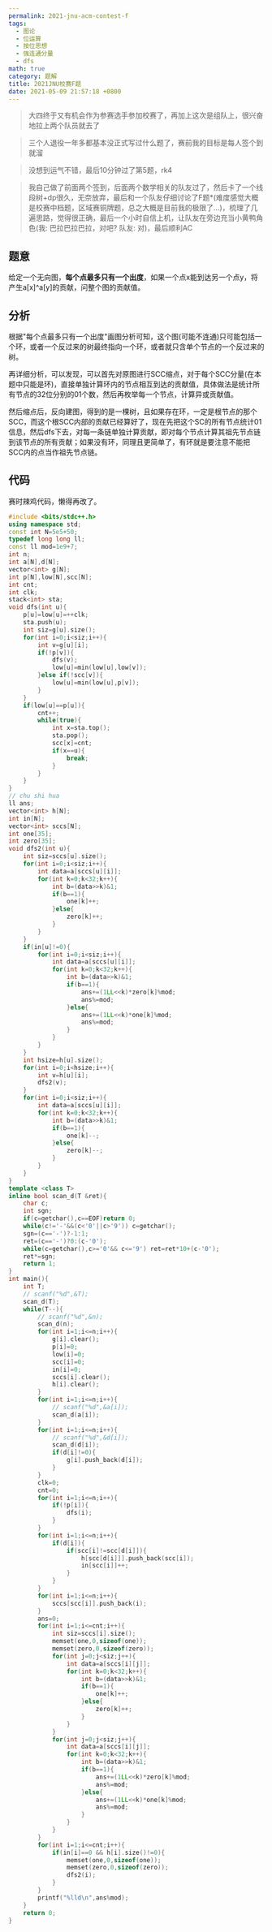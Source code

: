 ```yaml
---
permalink: 2021-jnu-acm-contest-f
tags: 
  - 图论
  - 位运算
  - 按位思想
  - 强连通分量
  - dfs
math: true
category: 题解
title: 2021JNU校赛F题
date: 2021-05-09 21:57:18 +0800
---
```


> 大四终于又有机会作为参赛选手参加校赛了，再加上这次是组队上，很兴奋地拉上两个队员就去了

> 三个人退役一年多都基本没正式写过什么题了，赛前我的目标是每人签个到就溜

> 没想到运气不错，最后10分钟过了第5题，rk4

> 我自己做了前面两个签到，后面两个数学相关的队友过了，然后卡了一个线段树+dp很久，无奈放弃，最后和一个队友仔细讨论了F题*(难度感觉大概是校赛中档题，区域赛铜牌题，总之大概是目前我的极限了...)，梳理了几遍思路，觉得很正确，最后一个小时自信上机，让队友在旁边充当小黄鸭角色(我: 巴拉巴拉巴拉，对吧? 队友: 对)，最后顺利AC

## 题意

给定一个无向图，**每个点最多只有一个出度**，如果一个点x能到达另一个点y，将产生a[x]^a[y]的贡献，问整个图的贡献值。

## 分析

根据"每个点最多只有一个出度"画图分析可知，这个图(可能不连通)只可能包括一个环，或者一个反过来的树最终指向一个环，或者就只含单个节点的一个反过来的树。

再详细分析，可以发现，可以首先对原图进行SCC缩点，对于每个SCC分量(在本题中只能是环)，直接单独计算环内的节点相互到达的贡献值，具体做法是统计所有节点的32位分别的01个数，然后再枚举每一个节点，计算异或贡献值。

然后缩点后，反向建图，得到的是一棵树，且如果存在环，一定是根节点的那个SCC，而这个根SCC内部的贡献已经算好了，现在先把这个SC的所有节点统计01信息，然后dfs下去，对每一条链单独计算贡献，即对每个节点计算其祖先节点链到该节点的所有贡献；如果没有环，同理且更简单了，有环就是要注意不能把SCC内的点当作祖先节点链。

## 代码

赛时辣鸡代码，懒得再改了。

```cpp
#include <bits/stdc++.h>
using namespace std;
const int N=5e5+50;
typedef long long ll;
const ll mod=1e9+7;
int n;
int a[N],d[N];
vector<int> g[N];
int p[N],low[N],scc[N];
int cnt;
int clk;
stack<int> sta;
void dfs(int u){
	p[u]=low[u]=++clk;
	sta.push(u);
	int siz=g[u].size();
	for(int i=0;i<siz;i++){
		int v=g[u][i];
		if(!p[v]){
			dfs(v);
			low[u]=min(low[u],low[v]);
		}else if(!scc[v]){
			low[u]=min(low[u],p[v]);
		}
	}
	if(low[u]==p[u]){
		cnt++;
		while(true){
			int x=sta.top();
			sta.pop();
			scc[x]=cnt;
			if(x==u){
				break;
			}
		}
	}
}
// chu shi hua
ll ans;
vector<int> h[N];
int in[N];
vector<int> sccs[N];
int one[35];
int zero[35];
void dfs2(int u){
	int siz=sccs[u].size();
	for(int i=0;i<siz;i++){
		int data=a[sccs[u][i]];
		for(int k=0;k<32;k++){
			int b=(data>>k)&1;
			if(b==1){
				one[k]++;
			}else{
				zero[k]++;
			}
		}
	}
	if(in[u]!=0){
		for(int i=0;i<siz;i++){
			int data=a[sccs[u][i]];
			for(int k=0;k<32;k++){
				int b=(data>>k)&1;
				if(b==1){
					ans+=(1LL<<k)*zero[k]%mod;
					ans%=mod;
				}else{
					ans+=(1LL<<k)*one[k]%mod;
					ans%=mod;
				}
			}
		}
	}
	int hsize=h[u].size();
	for(int i=0;i<hsize;i++){
		int v=h[u][i];
		dfs2(v);
	}
	for(int i=0;i<siz;i++){
		int data=a[sccs[u][i]];
		for(int k=0;k<32;k++){
			int b=(data>>k)&1;
			if(b==1){
				one[k]--;
			}else{
				zero[k]--;
			}
		}
	}
}
template <class T>
inline bool scan_d(T &ret){
	char c;
	int sgn;
	if(c=getchar(),c==EOF)return 0;
	while(c!='-'&&(c<'0'||c>'9')) c=getchar();
	sgn=(c=='-')?-1:1;
	ret=(c=='-')?0:(c-'0');
	while(c=getchar(),c>='0'&& c<='9') ret=ret*10+(c-'0');
	ret*=sgn;
	return 1;
}
int main(){
	int T;
	// scanf("%d",&T);
	scan_d(T);
	while(T--){
		// scanf("%d",&n);
		scan_d(n);
		for(int i=1;i<=n;i++){
			g[i].clear();
			p[i]=0;
			low[i]=0;
			scc[i]=0;
			in[i]=0;
			sccs[i].clear();
			h[i].clear();
		}
		for(int i=1;i<=n;i++){
			// scanf("%d",&a[i]);
			scan_d(a[i]);
		}
		for(int i=1;i<=n;i++){
			// scanf("%d",&d[i]);
			scan_d(d[i]);
			if(d[i]!=0){
				g[i].push_back(d[i]);
			}
		}
		clk=0;
		cnt=0;
		for(int i=1;i<=n;i++){
			if(!p[i]){
				dfs(i);
			}
		}
		for(int i=1;i<=n;i++){
			if(d[i]){
				if(scc[i]!=scc[d[i]]){
					h[scc[d[i]]].push_back(scc[i]);
					in[scc[i]]++;
				}	
			}
		}
		for(int i=1;i<=n;i++){
			sccs[scc[i]].push_back(i);
		}	
		ans=0;
		for(int i=1;i<=cnt;i++){
			int siz=sccs[i].size();
			memset(one,0,sizeof(one));
			memset(zero,0,sizeof(zero));
			for(int j=0;j<siz;j++){
				int data=a[sccs[i][j]];
				for(int k=0;k<32;k++){
					int b=(data>>k)&1;
					if(b==1){
						one[k]++;
					}else{
						zero[k]++;
					}
				}
			}
			for(int j=0;j<siz;j++){
				int data=a[sccs[i][j]];
				for(int k=0;k<32;k++){
					int b=(data>>k)&1;
					if(b==1){
						ans+=(1LL<<k)*zero[k]%mod;
						ans%=mod;
					}else{
						ans+=(1LL<<k)*one[k]%mod;
						ans%=mod;
					}
				}
			}
		}
		for(int i=1;i<=cnt;i++){
			if(in[i]==0 && h[i].size()!=0){
				memset(one,0,sizeof(one));
				memset(zero,0,sizeof(zero));
				dfs2(i);
			}
		}
		printf("%lld\n",ans%mod);
	}
	return 0;
}
```